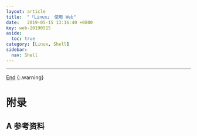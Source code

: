 ```yaml
---
layout: article
title:  "「Linux」 使用 Web"
date:   2019-05-15 13:16:40 +0800
key: web-20190515
aside:
  toc: true
category: [Linux, Shell]
sidebar:
  nav: Shell
---
```


<!--more-->




-------------------  
 [End]()
{:.warning}  


# 附录
## A 参考资料
